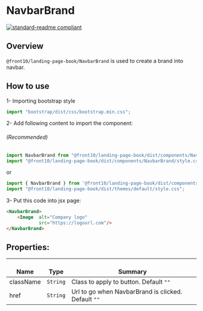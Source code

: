 # NavbarBrand

[![standard-readme compliant](https://img.shields.io/badge/standard--readme-OK-green.svg?style=flat-square)](https://github.com/RichardLitt/standard-readme)

## Overview
`@front10/landing-page-book/NavbarBrand` is used to create a brand into navbar.

## How to use
1- Importing bootstrap style

```js
import "bootstrap/dist/css/bootstrap.min.css";
```
2- Add following content to import the component:

###### (Recommended)
```js
import NavbarBrand from "@front10/landing-page-book/dist/components/NavbarBrand";
import "@front10/landing-page-book/dist/components/NavbarBrand/style.css";
```
or

```js
import { NavbarBrand } from '@front10/landing-page-book/dist/components';
import "@front10/landing-page-book/dist/themes/default/style.css";
```

3- Put this code into jsx page:
```html
<NavbarBrand>
    <Image  alt="Company logo"
            src="https://logourl.com"/>
</NavbarBrand>
```

## Properties:

| </br>Name   | </br>Type | </br>Summary                                                                                 | 
| ------------| - | ------------------------------------------------------------------------------------------------------ |
| className      | `String` | Class to apply to button. Default `""` |
| href      | `String` | Url to go when NavbarBrand is clicked. Default `""` |

